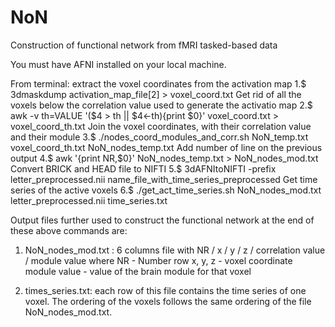 # NoN
Construction of functional network from fMRI tasked-based data

You must have AFNI installed on your local machine.

From terminal:
extract the voxel coordinates from the activation map
1.$ 3dmaskdump activation_map_file[2] > voxel_coord.txt
Get rid of all the voxels below the correlation value used to generate the activatio map
2.$ awk -v th=VALUE '($4 > th || $4<-th){print $0}' voxel_coord.txt > voxel_coord_th.txt
Join the voxel coordinates, with their correlation value and their module
3.$ ./nodes_coord_modules_and_corr.sh NoN_temp.txt voxel_coord_th.txt NoN_nodes_temp.txt
Add number of line on the previous output
4.$ awk '{print NR,$0}' NoN_nodes_temp.txt > NoN_nodes_mod.txt
Convert BRICK and HEAD file to NIFTI
5.$ 3dAFNItoNIFTI -prefix letter_preprocessed.nii name_file_with_time_series_preprocessed
Get time series of the active voxels
6.$ ./get_act_time_series.sh NoN_nodes_mod.txt letter_preprocessed.nii time_series.txt

Output files further used to construct the functional network at the end of these above commands are:
1. NoN_nodes_mod.txt : 
6 columns file with NR / x / y / z / correlation value / module value
where NR - Number row
x, y, z - voxel coordinate
module value - value of the brain module for that voxel

2. times_series.txt: each row of this file contains the time series of one voxel. The ordering of the voxels follows the same ordering of the file NoN_nodes_mod.txt. 
